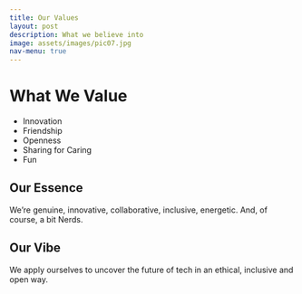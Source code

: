 ```yaml
---
title: Our Values
layout: post
description: What we believe into
image: assets/images/pic07.jpg
nav-menu: true
---
```

# What We Value
- Innovation
- Friendship
- Openness
- Sharing for Caring
- Fun

## Our Essence
We’re genuine, innovative, collaborative, inclusive, energetic. And, of course, a bit Nerds.

## Our Vibe
We apply ourselves to uncover the future of tech in an ethical, inclusive and open way.